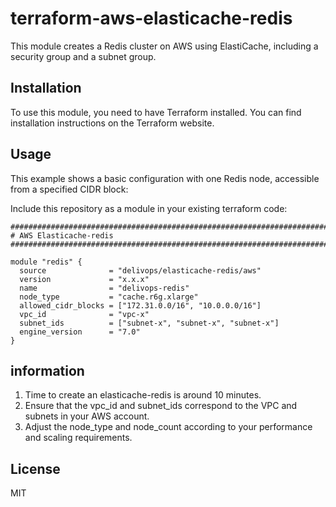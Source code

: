 # terraform-aws-elasticache-redis

This module creates a Redis cluster on AWS using ElastiCache, including a security group and a subnet group.

## Installation

To use this module, you need to have Terraform installed. You can find installation instructions on the Terraform website.

## Usage

This example shows a basic configuration with one Redis node, accessible from a specified CIDR block:

Include this repository as a module in your existing terraform code:

```hcl
################################################################################
# AWS Elasticache-redis
################################################################################

module "redis" {
  source              = "delivops/elasticache-redis/aws"
  version             = "x.x.x"
  name                = "delivops-redis"
  node_type           = "cache.r6g.xlarge"
  allowed_cidr_blocks = ["172.31.0.0/16", "10.0.0.0/16"]
  vpc_id              = "vpc-x"
  subnet_ids          = ["subnet-x", "subnet-x", "subnet-x"]
  engine_version      = "7.0"
}
```

## information

1. Time to create an elasticache-redis is around 10 minutes.
2. Ensure that the vpc_id and subnet_ids correspond to the VPC and subnets in your AWS account.
3. Adjust the node_type and node_count according to your performance and scaling requirements.

## License

MIT
